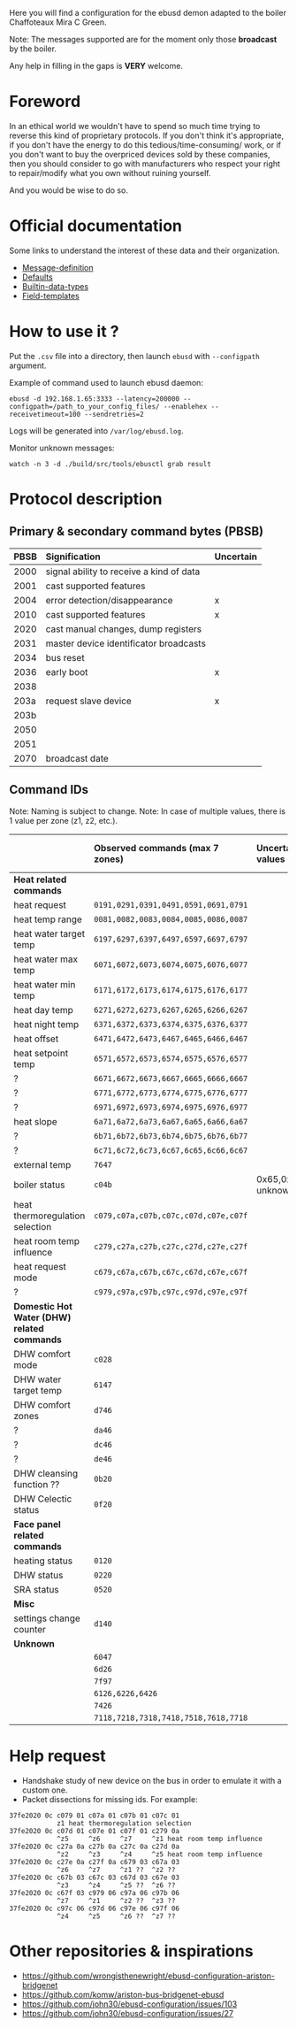 
Here you will find a configuration for the ebusd demon adapted to the boiler Chaffoteaux Mira C Green.

Note: The messages supported are for the moment only those **broadcast** by the boiler.

Any help in filling in the gaps is **VERY** welcome.


# Foreword

In an ethical world we wouldn't have to spend so much time trying to reverse this kind of proprietary protocols.
If you don't think it's appropriate, if you don't have the energy to do this tedious/time-consuming/<insert anything here> work,
or if you don't want to buy the overpriced devices sold by these companies, then you should consider
to go with manufacturers who respect your right to repair/modify what you own without ruining yourself.

And you would be wise to do so.


# Official documentation

Some links to understand the interest of these data and their organization.

- [Message-definition](https://github.com/john30/ebusd/wiki/4.1.-Message-definition)
- [Defaults](https://github.com/john30/ebusd/wiki/4.2.-Defaults)
- [Builtin-data-types](https://github.com/john30/ebusd/wiki/4.3.-Builtin-data-types)
- [Field-templates](https://github.com/john30/ebusd/wiki/4.4.-Field-templates)

# How to use it ?

Put the `.csv` file into a directory, then launch `ebusd` with `--configpath` argument.

Example of command used to launch ebusd daemon:

    ebusd -d 192.168.1.65:3333 --latency=200000 --configpath=/path_to_your_config_files/ --enablehex --receivetimeout=100 --sendretries=2

Logs will be generated into `/var/log/ebusd.log`.

Monitor unknown messages:

    watch -n 3 -d ./build/src/tools/ebusctl grab result


# Protocol description

## Primary & secondary command bytes (PBSB)

| PBSB  | Signification                             | Uncertain
|:--- |:--- |:--- |
| 2000  | signal ability to receive a kind of data  |
| 2001  | cast supported features                   |
| 2004  | error detection/disappearance             | x
| 2010  | cast supported features                   | x
| 2020  | cast manual changes, dump registers       |
| 2031  | master device identificator broadcasts    |
| 2034  | bus reset                                 |
| 2036  | early boot                                | x
| 2038  |                                           |
| 203a  | request slave device                      | x
| 203b  |                                           |
| 2050  |                                           |
| 2051  |                                           |
| 2070  | broadcast date                            |


## Command IDs

Note: Naming is subject to change.
Note: In case of multiple values, there is 1 value per zone (z1, z2, etc.).

| 	              	                | Observed commands (max 7 zones)       | Uncertain observed values     | Tech menu entry
|:--- |:--- |:--- |:--- |
| **Heat related commands**
| heat request                      | `0191,0291,0391,0491,0591,0691,0791`  |                               | 434
| heat temp range                   | `0081,0082,0083,0084,0085,0086,0087`  |                               | 420
| heat water target temp            | `6197,6297,6397,6497,6597,6697,6797`  |                               |
| heat water max temp               | `6071,6072,6073,6074,6075,6076,6077`  |                               | 425
| heat water min temp               | `6171,6172,6173,6174,6175,6176,6177`  |                               | 426
| heat day temp                     | `6271,6272,6273,6267,6265,6266,6267`  |                               |
| heat night temp                   | `6371,6372,6373,6374,6375,6376,6377`  |                               |
| heat offset                       | `6471,6472,6473,6467,6465,6466,6467`  |                               | 423
| heat setpoint temp                | `6571,6572,6573,6574,6575,6576,6577`  |                               | 402
| ?                                 | `6671,6672,6673,6667,6665,6666,6667`  |                               |
| ?                                 | `6771,6772,6773,6774,6775,6776,6777`  |                               |
| ?                                 | `6971,6972,6973,6974,6975,6976,6977`  |                               |
| heat slope                        | `6a71,6a72,6a73,6a67,6a65,6a66,6a67`  |                               |
| ?                                 | `6b71,6b72,6b73,6b74,6b75,6b76,6b77`  |                               | 422
| ?                                 | `6c71,6c72,6c73,6c67,6c65,6c66,6c67`  |                               |
| external temp                     | `7647`                                |                               | 835
| boiler status                     | `c04b`                                | 0x65,0x64,0x23,0x06 unknown   |
| heat thermoregulation selection   | `c079,c07a,c07b,c07c,c07d,c07e,c07f`  |                               | 421
| heat room temp influence          | `c279,c27a,c27b,c27c,c27d,c27e,c27f`  |                               | 424
| heat request mode                 | `c679,c67a,c67b,c67c,c67d,c67e,c67f`  |                               |
| ?                                 | `c979,c97a,c97b,c97c,c97d,c97e,c97f`  |                               |
| **Domestic Hot Water (DHW) related commands**
| DHW comfort mode            	    | `c028`                                |                               | 250
| DHW water target temp             | `6147`                                |                               | 200
| DHW comfort zones                 | `d746`                                |                               | 250
| ?                                 | `da46`                                |                               |
| ?                                 | `dc46`                                |                               |
| ?                                 | `de46`                                |                               |
| DHW cleansing function ??         | `0b20`                                |                               |
| DHW Celectic status               | `0f20`                                |                               | 256
| **Face panel related commands**
| heating status                    | `0120`                                |                               |
| DHW status                        | `0220`                                |                               |
| SRA status                        | `0520`                                |                               | 224
| **Misc**
| settings change counter           | `d140`                                |                               |
| **Unknown**
|                                   | `6047`                                |                               |
|                                   | `6d26`                                |                               |
|                                   | `7f97`                                |                               |
|                                   | `6126,6226,6426`                      |                               |
|                                   | `7426`                                |                               |
|                                   | `7118,7218,7318,7418,7518,7618,7718`


# Help request

- Handshake study of new device on the bus in order to emulate it with a custom one.
- Packet dissections for missing ids. For example:

```
37fe2020 0c c079 01 c07a 01 c07b 01 c07c 01
            z1 heat thermoregulation selection
37fe2020 0c c07d 01 c07e 01 c07f 01 c279 0a
            ^z5     ^z6     ^z7     ^z1 heat room temp influence
37fe2020 0c c27a 0a c27b 0a c27c 0a c27d 0a
            ^z2     ^z3     ^z4     ^z5 heat room temp influence
37fe2020 0c c27e 0a c27f 0a c679 03 c67a 03
            ^z6     ^z7     ^z1 ??  ^z2 ??
37fe2020 0c c67b 03 c67c 03 c67d 03 c67e 03
            ^z3     ^z4     ^z5 ??  ^z6 ??
37fe2020 0c c67f 03 c979 06 c97a 06 c97b 06
            ^z7     ^z1     ^z2 ??  ^z3 ??
37fe2020 0c c97c 06 c97d 06 c97e 06 c97f 06
            ^z4     ^z5     ^z6 ??  ^z7 ??
```

# Other repositories & inspirations

- https://github.com/wrongisthenewright/ebusd-configuration-ariston-bridgenet
- https://github.com/komw/ariston-bus-bridgenet-ebusd
- https://github.com/john30/ebusd-configuration/issues/103
- https://github.com/john30/ebusd-configuration/issues/27
